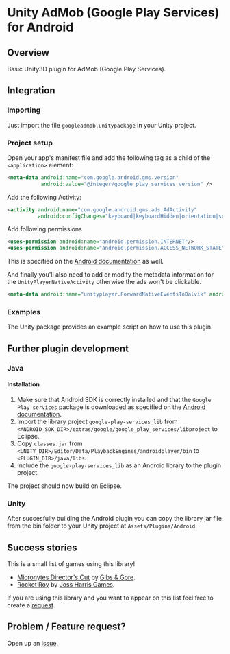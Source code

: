 # Unity AdMob (Google Play Services) for Android


## Overview

Basic Unity3D plugin for AdMob (Google Play Services).


## Integration

### Importing

Just import the file `googleadmob.unitypackage` in your Unity project.

### Project setup

Open your app's manifest file and add the following tag as a child of the `<application>` element:
```xml
<meta-data android:name="com.google.android.gms.version"
           android:value="@integer/google_play_services_version" />
```

Add the following Activity:
```xml
<activity android:name="com.google.android.gms.ads.AdActivity"
          android:configChanges="keyboard|keyboardHidden|orientation|screenLayout|uiMode|screenSize|smallestScreenSize"/>
```

Add following permissions
```xml
<uses-permission android:name="android.permission.INTERNET"/>
<uses-permission android:name="android.permission.ACCESS_NETWORK_STATE"/>
```
This is specified on the [Android documentation](https://developers.google.com/mobile-ads-sdk/docs/) as well.

And finally you'll also need to add or modify the metadata information for the `UnityPlayerNativeActivity`
otherwise the ads won't be clickable.

```xml
<meta-data android:name="unityplayer.ForwardNativeEventsToDalvik" android:value="true" />
```

### Examples

The Unity package provides an example script on how to use this plugin.


## Further plugin development

### Java

#### Installation

1. Make sure that Android SDK is correctly installed and that the `Google Play services`
package is downloaded as specified on the [Android documentation](https://developer.android.com/google/play-services/setup.html).
2. Import the library project `google-play-services_lib` from `<ANDROID_SDK_DIR>/extras/google/google_play_services/libproject`
to Eclipse.
3. Copy `classes.jar` from `<UNITY_DIR>/Editor/Data/PlaybackEngines/androidplayer/bin`
to `<PLUGIN_DIR>/java/libs`.
4. Include the `google-play-services_lib` as an Android library to the plugin project.

The project should now build on Eclipse.

### Unity

After succesfully building the Android plugin you can copy the library jar file from the
bin folder to your Unity project at `Assets/Plugins/Android`.

## Success stories

This is a small list of games using this library!
* [Micronytes Director's Cut](https://play.google.com/store/apps/details?id=com.gibsandgore.micronytesdc) by [Gibs & Gore](http://www.gibsandgore.com).
* [Rocket Roy](https://play.google.com/store/apps/details?id=com.JossHarrisGames.RocketRoy) by [Joss Harris Games](http://jossharris.wordpress.com/games/).

If you are using this library and you want to appear on this list feel free to create a [request](/issues).

## Problem / Feature request?

Open up an [issue](/issues).
